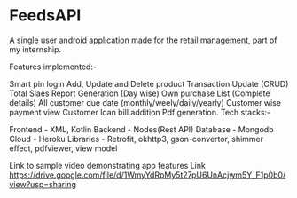 # FeedsAPI

A single user android application made for the retail management, part of my internship.

Features implemented:-

Smart pin login
Add, Update and Delete product
Transaction Update (CRUD)
Total Slaes Report Generation (Day wise)
Own purchase List (Complete details)
All customer due date (monthly/weely/daily/yearly)
Customer wise  payment view
Customer loan bill addition
Pdf generation.
Tech stacks:-

Frontend - XML, Kotlin
Backend - Nodes(Rest API)
Database - Mongodb
Cloud - Heroku
Libraries - Retrofit, okhttp3, gson-convertor, shimmer effect, pdfviewer, view model

Link to sample video demonstrating app features
Link https://drive.google.com/file/d/1WmyYdRpMy5t27pU6UnAcjwm5Y_F1p0b0/view?usp=sharing
